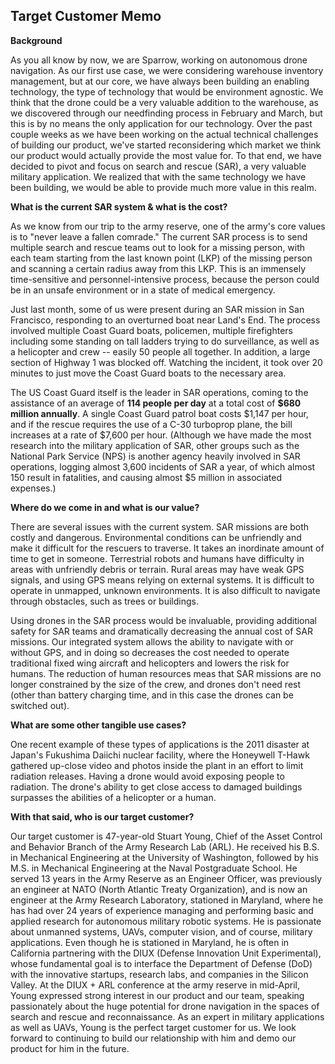 ## Target Customer Memo

**Background**

As you all know by now, we are Sparrow, working on autonomous drone navigation. As our first use case, we were considering warehouse inventory management, but at our core, we have always been building an enabling technology, the type of technology that would be environment agnostic. We think that the drone could be a very valuable addition to the warehouse, as we discovered through our needfinding process in February and March, but this is by no means the only application for our technology. Over the past couple weeks as we have been working on the actual technical challenges of building our product, we've started reconsidering which market we think our product would actually provide the most value for. To that end, we have decided to pivot and focus on search and rescue (SAR), a very valuable military application. We realized that with the same technology we have been building, we would be able to provide much more value in this realm.

**What is the current SAR system & what is the cost?**

As we know from our trip to the army reserve, one of the army's core values is to "never leave a fallen comrade." The current SAR process is to send multiple search and rescue teams out to look for a missing person, with each team starting from the last known point (LKP) of the missing person and scanning a certain radius away from this LKP. This is an immensely time-sensitive and personnel-intensive process, because the person could be in an unsafe environment or in a state of medical emergency.

Just last month, some of us were present during an SAR mission in San Francisco, responding to an overturned boat near Land's End. The process involved multiple Coast Guard boats, policemen, multiple firefighters including some standing on tall ladders trying to do surveillance, as well as a helicopter and crew -- easily 50 people all together. In addition, a large section of Highway 1 was blocked off. Watching the incident, it took over 20 minutes to just move the Coast Guard boats to the necessary area.

The US Coast Guard itself is the leader in SAR operations, coming to the assistance of an average of **114 people per day** at a total cost of **$680 million annually**. A single Coast Guard patrol boat costs $1,147 per hour, and if the rescue requires the use of a C-30 turboprop plane, the bill increases at a rate of $7,600 per hour. (Although we have made the most research into the military application of SAR, other groups such as the National Park Service (NPS) is another agency heavily involved in SAR operations, logging almost 3,600 incidents of SAR a year, of which almost 150 result in fatalities, and causing almost $5 million in associated expenses.)

**Where do we come in and what is our value?**

There are several issues with the current system. SAR missions are both costly and dangerous. Environmental conditions can be unfriendly and make it difficult for the rescuers to traverse. It takes an inordinate amount of time to get in someone. Terrestrial robots and humans have difficulty in areas with unfriendly debris or terrain. Rural areas may have weak GPS signals, and using GPS means relying on external systems. It is difficult to operate in unmapped, unknown environments. It is also difficult to navigate through obstacles, such as trees or buildings.

Using drones in the SAR process would be invaluable, providing additional safety for SAR teams and dramatically decreasing the annual cost of SAR missions. Our integrated system allows the ability to navigate with or without GPS, and in doing so decreases the cost needed to operate traditional fixed wing aircraft and helicopters and lowers the risk for humans. The reduction of human resources meas that SAR missions are no longer constrained by the size of the crew, and drones don't need rest (other than battery charging time, and in this case the drones can be switched out).

**What are some other tangible use cases?**

One recent example of these types of applications is the 2011 disaster at Japan's Fukushima Daiichi nuclear facility, where the Honeywell T-Hawk gathered up-close video and photos inside the plant in an effort to limit radiation releases. Having a drone would avoid exposing people to radiation. The drone's ability to get close access to damaged buildings surpasses the abilities of a helicopter or a human.

**With that said, who is our target customer?**

Our target customer is 47-year-old Stuart Young, Chief of the Asset Control and Behavior Branch of the Army Research Lab (ARL). He received his B.S. in Mechanical Engineering at the University of Washington, followed by his M.S. in Mechanical Engineering at the Naval Postgraduate School. He served 13 years in the Army Reserve as an Engineer Officer, was previously an engineer at NATO (North Atlantic Treaty Organization), and is now an engineer at the Army Research Laboratory, stationed in Maryland, where he has had over 24 years of experience managing and performing basic and applied research for autonomous military robotic systems. He is passionate about unmanned systems, UAVs, computer vision, and of course, military applications. Even though he is stationed in Maryland, he is often in California partnering with the DIUX (Defense Innovation Unit Experimental), whose fundamental goal is to interface the Department of Defense (DoD) with the innovative startups, research labs, and companies in the Silicon Valley. At the DIUX + ARL conference at the army reserve in mid-April, Young expressed strong interest in our product and our team, speaking passionately about the huge potential for drone navigation in the spaces of search and rescue and reconnaissance. As an expert in military applications as well as UAVs, Young is the perfect target customer for us. We look forward to continuing to build our relationship with him and demo our product for him in the future.
